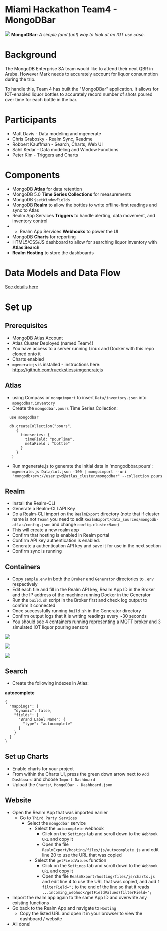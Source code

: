 # Miami Hackathon Team4 - MongoDBar

![](Assets/header.png)
**MongoDBar**: _A simple (and fun!) way to look at an IOT use case._

# Background
The MongoDB Enterprise SA team would like to attend their next QBR in Aruba. However Mark needs to accurately account for liquor consumption during the trip.

To handle this, Team 4 has built the "MongoDBar" application. It allows for IOT-enabled liquor bottles to accurately record number of shots poured over time for each bottle in the bar.

# Participants
* Matt Davis - Data modeling and mgenerate
* Chris Grabosky - Realm Sync, Readme
* Robbert Kauffman - Search, Charts, Web UI
* Sahil Kedar - Data modeling and Window Functions
* Peter Kim - Triggers and Charts

# Components
* MongoDB **Atlas** for data retention
* MongoDB 5.0 **Time Series Collections** for measurements
* MongoDB `$setWindowFields`
* MongoDB **Realm** to allow the bottles to write offline-first readings and sync to Atlas
* Realm App Services **Triggers** to handle alerting, data movement, and inventory control
* * Realm App Services **Webhooks** to power the UI
* MongoDB **Charts** for reporting
* HTML5/CSS/JS dashboard to allow for searching liquor inventory with **Atlas Search**
* **Realm Hosting** to store the dashboards

# Data Models and Data Flow
[See details here](Assets/DataModel.md)

# Set up
## Prerequisites

* MongoDB Atlas Account
* Atlas Cluster Deployed (named Team4)
* You have access to a server running Linux and Docker with this repo cloned onto it
* Charts enabled
* `mgeneratejs` is installed - instructions here:  https://github.com/rueckstiess/mgeneratejs

## Atlas 

* using Compass or `mongoimport` to insert `Data/inventory.json` into `mongodbar.inventory`
* Create the `mongodbar.pours` Time Series Collection:
```
  use mongodbar
  
  db.createCollection("pours",
     {
       timeseries: {
         timeField: "pourTime",
         metaField : "bottle"
       }
     }
   )
   ```
* Run mgenerate.js to generate the initial data in 'mongodbbar.pours':
`mgenerate.js Data/iot.json -100 | mongoimport --uri "mongodb+srv://user:pwd@atlas_cluster/mongodbar" --collection pours`

## Realm
* Install the Realm-CLI
* Generate a Realm-CLI API Key
* Do a Realm-CLI import on the `RealmExport` directory (note that if cluster name is not `Team4` you need to edit `RealmExport/data_sources/mongodb-atlas/config.json` and change `config.clusterName`)
* This will create a new realm app
* Confirm that hosting is enabled in Realm portal
* Confirm API key authentication is enabled. 
* Generate a authentication API key and save it for use in the next section
* Confirm sync is running

## Containers
* Copy `sample.env` in both the `Broker` and `Generator` directories to `.env` respectively 
* Edit each file and fill in the Realm API key, Realm App ID in the Broker and the IP address of the machine running Docker in the Generator
* Run the `build.sh` script in the Broker first and check log output to confirm it connected
* Once successfully running `build.sh` in the Generator directory
* Confirm output logs that it is writing readings every ~30 seconds
* You should see 4 containers running representing a MQTT broker and 3 simulated IOT liquor pouring sensors

![](Screenshots/01.png)

![](Screenshots/02.png)

![](Screenshots/03.png)

## Search

* Create the following indexes in Atlas:

**autocomplete**

```
{
  "mappings": {
    "dynamic": false,
    "fields": {
      "Brand Label Name": {
        "type": "autocomplete"
      }
    }
  }
}
```

## Set up Charts
* Enable charts for your project
* From within the Charts UI, press the green down arrow next to `Add Dashboard` and choose `Import Dashboard`
* Upload the `Charts\ MongoDBar - Dashboard.json`

## Website
* Open the Realm App that was imported earlier
  * Go to `Third Party Services`
    * Select the `mongodbar` service
      * Select the `autocomplete` webhook
        * Click on the `Settings` tab and scroll down to the `Webhook URL` and copy it
        * Open the file `RealmExport/hosting/files/js/autocomplete.js` and edit line 20 to use the URL that was copied
      * Select the `getFieldValues` function
        * Click on the `Settings` tab and scroll down to the `Webhook URL` and copy it
        * Open the file `RealmExport/hosting/files/js/charts.js` and edit line 4 to use the URL that was copied, and add `?filterField=";` to the end of the line so that it reads `...incoming_webhook/getFieldValues?filterField=";`
* Import the realm app again to the same App ID and overwrite any existing functions
* Go back to the Realm App and navigate to `Hosting`
  * Copy the listed URL and open it in your browser to view the dashboard / website
* All done!
